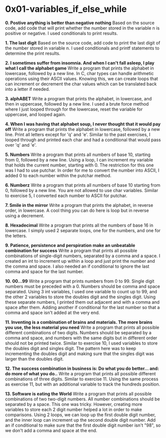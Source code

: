 # 0x01-variables_if_else_while

**0. Postive anything is better than negative nothing**
Based on the source code, add code that will print whether the number stored in the variable n is positive or negative. I used conditionals to print results.

**1. The last digit**
Based on the source code, add code to print the last digit of the number stored in variable n. I used conditionals and printf statements to determine the print results.

**2. I sometimes suffer from insomnia. And when I can't fall asleep, I play what I call the alphabet game**
Write a program that prints the alphabet in lowercase, followed by a new line. In C, char types can handle arithmetic operations using their ASCII values. Knowing this, we can create loops that can increment or decrement the char values which can be translated back into a letter if needed.

**3. alphABET**
Write a program that prints the alphabet, in lowercase, and then in uppercase, followed by a new line. I used a brute force method where I just looped through for the lowercase, reset the variable for uppercase, and looped again.

**4. When I was having that alphabet soup, I never thought that it would pay off**
Write a program that prints the alphabet in lowercase, followed by a new line. Print all letters except for 'q' and 'e'. Similar to the past exercises, I looped through and printed each char and had a conditional that would pass over 'q' and 'e'.

**5. Numbers**
Write a program that prints all numbers of base 10, starting from 0, followed by a new line. Using a loop, I can increment my variable that holds the current number, starting with 0. The restriction for this one was I had to use putchar. In order for me to convert the number into ASCII, I added 0 to each number within the putchar method.

**6. Numberz**
Write a program that prints all numbers of base 10 starting from 0, followed by a new line. You are not allowed to use char variables. Similar to exercise 5, I converted each number to ASCII for putchar.

**7. Smile in the mirror**
Write a program that prints the alphabet, in reverse order, in lowercase. A cool thing you can do here is loop but in reverse using a decrement.

**8. Hexadecimal**
Write a program that prints all the numbers of base 16 in lowercase. I simply used 2 separate loops, one for the numbers, and one for the letters.

**9. Patience, persistence and perspiration make an unbeatable combination for success**
Write a program that prints all possible combinations of single-digit numbers, separated by a comma and a space. I created an int to increment up within a loop and just print the number and the comma and space. I also needed an if conditional to ignore the last comma and space for the last number.

**10. 00...99**
Write a program that prints numbers from 0 to 99. Single digit numbers must be preceded with a 0. Numbers should be comma and space separated. Using 3 int variables, I used one variable to count up to 99, and the other 2 variables to store the doubles digit and the singles digit. Using these separate numbers, I printed them out adjacent and with a comma and space after them. Adding another if conditional for the last number so that a comma and space isn't added at the very end.

**11. Inventing is a combination of brains and materials. The more brains you use, the less material you need**
Write a program that prints all possible different combinations of two digits. Numbers should be separated by a comma and space, and numbers with the same digits but in different order should not be printed twice. Similar to exercise 10, I used variables to store the doubles digit and singles digit. The pattern here was to keep incrementing the doubles digit and making sure that the singles digit was larger than the doubles digit.

**12. The success combination in business is: Do what you do better... and: do more of what you do..**
Write a program that prints all possible different combinations of three digits. Similar to exercise 11. Using the same process as exercise 11, but with an additional variable to track the hundreds position.

**13. Software is eating the World**
Write a program that prints all possible combinations of two two-digit numbers. All number combinations should be separated by a space. This one was tricky. However, creating more variables to store each 2 digit number helped a lot in order to make comparisons. Using 2 loops, we can loop up the first double digit number, and the inner loop can increment up the second double digit number. Add an if conditional to make sure that the first double digit number isn't "98", so we don't add a comma and space at the end.

